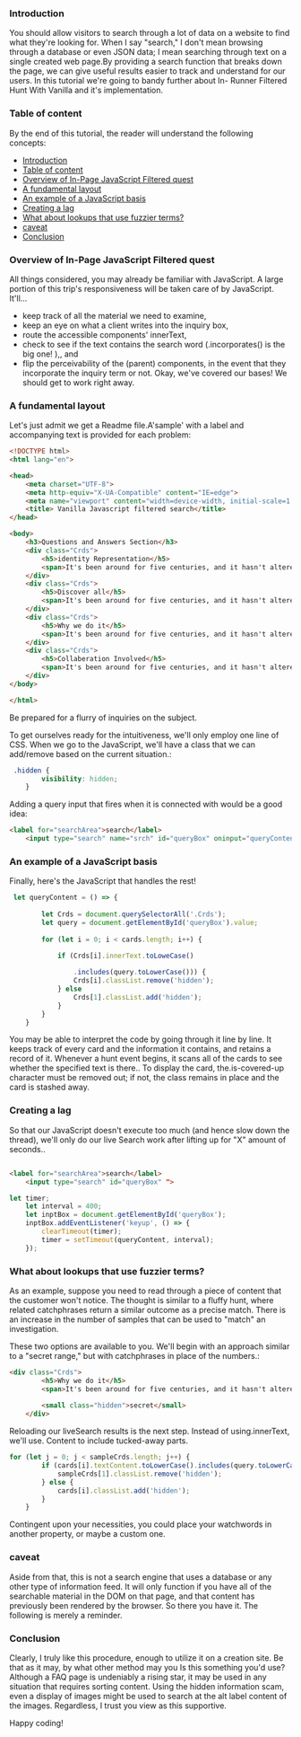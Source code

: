 ### Introduction
You should allow visitors to search through a lot of data on a website to find what they're looking for. When I say "search," I don't mean browsing through a database or even JSON data; I mean searching through text on a single created web page.By providing a search function that breaks down the page, we can give useful results easier to track and understand for our users.
In this tutorial we're going to bandy further about In- Runner Filtered Hunt With Vanilla and it's implementation.

### Table of content
By the end of this tutorial, the reader will understand the following concepts:
- [Introduction](#introduction)
- [Table of content](#table-of-content)
- [Overview of In-Page JavaScript Filtered quest](#overview-of-in-page-javascript-filtered-quest)
- [A fundamental layout](#a-fundamental-layout)
- [An example of a JavaScript basis](#an-example-of-a-javascript-basis)
- [Creating a lag](#creating-a-lag)
- [What about lookups that use fuzzier terms?](#what-about-lookups-that-use-fuzzier-terms)
- [caveat](#caveat)
- [Conclusion](#conclusion)
### Overview of In-Page JavaScript Filtered quest
All things considered, you may already be familiar with JavaScript. A large portion of this trip's responsiveness will be taken care of by JavaScript. It'll... 
- keep track of all the material we need to examine,
- keep an eye on what a client writes into the inquiry box,
- route the accessible components' innerText,
- check to see if the text contains the search word (.incorporates() is the big one! ),, and 
- flip the perceivability of the (parent) components, in the event that they incorporate the inquiry term or not. 
Okay, we've covered our bases! We should get to work right away.

### A fundamental layout
Let's just admit we get a Readme file.A'sample' with a label and accompanying text is provided for each problem:
```html
<!DOCTYPE html>
<html lang="en">

<head>
    <meta charset="UTF-8">
    <meta http-equiv="X-UA-Compatible" content="IE=edge">
    <meta name="viewport" content="width=device-width, initial-scale=1.0">
    <title> Vanilla Javascript filtered search</title>
</head>

<body>
    <h3>Questions and Answers Section</h3>
    <div class="Crds">
        <h5>identity Representation</h5>
        <span>It's been around for five centuries, and it hasn't altered much at all since the advent of computerized typesetting.As a result of this, it gained widespread recognition.</span>
    </div>
    <div class="Crds">
        <h5>Discover all</h5>
        <span>It's been around for five centuries, and it hasn't altered much at all since the advent of computerized typesetting.As a result of this, it gained widespread recognition.</span>
    </div>
    <div class="Crds">
        <h5>Why we do it</h5>
        <span>It's been around for five centuries, and it hasn't altered much at all since the advent of computerized typesetting. As a result of this, it gained widespread recognition..</span>
    </div>
    <div class="Crds">
        <h5>Collaberation Involved</h5>
        <span>It's been around for five centuries, and it hasn't altered much at all since the advent of computerized typesetting. As a result of this, it gained widespread recognition.</span>
    </div>
</body>

</html>
```
Be prepared for a flurry of inquiries on the subject.

To get ourselves ready for the intuitiveness, we'll only employ one line of CSS. When we go to the JavaScript, we'll have a class that we can add/remove based on the current situation.:
```css
 .hidden {
        visibility: hidden;
    }
```
Adding a query input that fires when it is connected with would be a good idea:
```html
<label for="searchArea">search</label>
    <input type="search" name="srch" id="queryBox" oninput="queryContent()">
```
### An example of a JavaScript basis
Finally, here's the JavaScript that handles the rest!

```javascript
 let queryContent = () => {
  
        let Crds = document.querySelectorAll('.Crds');
        let query = document.getElementById('queryBox').value;
        
        for (let i = 0; i < cards.length; i++) {
            
            if (Crds[i].innerText.toLoweCase()

                .includes(query.toLowerCase())) {
                Crds[i].classList.remove('hidden');
            } else 
                Crds[1].classList.add('hidden');
            }
        }
    }
```

You may be able to interpret the code by going through it line by line. It keeps track of every card and the information it contains, and retains a record of it. Whenever a hunt event begins, it scans all of the cards to see whether the specified text is there.. To display the card, the.is-covered-up character must be removed out; if not, the class remains in place and the card is stashed away.
### Creating a lag
So that our JavaScript doesn't execute too much (and hence slow down the thread), we'll only do our live Search work after lifting up for "X" amount of seconds..
```HTML

<label for="searchArea">search</label>
    <input type="search" id="queryBox" ">
```
```javascript
let timer;
    let interval = 400;
    let inptBox = document.getElementById('queryBox');
    inptBox.addEventListener('keyup', () => {
        clearTimeout(timer);
        timer = setTimeout(queryContent, interval);
    });
```
### What about lookups that use fuzzier terms?
As an example, suppose you need to read through a piece of content that the customer won't notice. The thought is similar to a fluffy hunt, where related catchphrases return a similar outcome as a precise match. There is an increase in the number of samples that can be used to "match" an investigation.

These two options are available to you. We'll begin with an approach similar to a "secret range," but with catchphrases in place of the numbers.:
```html
<div class="Crds">
        <h5>Why we do it</h5>
        <span>It's been around for five centuries, and it hasn't altered much at all since the advent of computerized typesetting. As a result of this, it gained widespread recognition..</span>
       
        <small class="hidden">secret</small>
    </div>
```
Reloading our liveSearch results is the next step. Instead of using.innerText, we'll use. Content to include tucked-away parts.
```javascript
for (let j = 0; j < sampleCrds.length; j++) {
        if (cards[i].textContent.toLowerCase().includes(query.toLowerCase())) {
            sampleCrds[1].classList.remove('hidden');
        } else {
            cards[i].classList.add('hidden');
        }
    }
```
    
Contingent upon your necessities, you could place your watchwords in another property, or maybe a custom one.
### caveat
Aside from that, this is not a search engine that uses a database or any other type of information feed.
It will only function if you have all of the searchable material in the DOM on that page, and that content has previously been rendered by the browser.
So there you have it. The following is merely a reminder.
### Conclusion
Clearly, I truly like this procedure, enough to utilize it on a creation site. Be that as it may, by what other method may you Is this something you'd use? Although a FAQ page is undeniably a rising star, it may be used in any situation that requires sorting content.
Using the hidden information scam, even a display of images might be used to search at the alt label content of the images.
Regardless, I trust you view as this supportive. 

Happy coding!

































